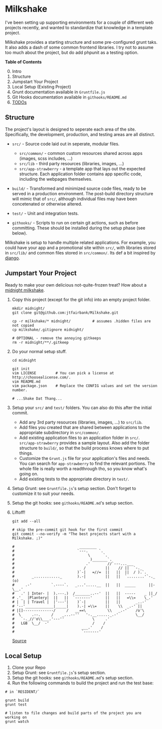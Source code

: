 Milkshake
===============================================================================

I've been setting up supporting environments for a couple of different web projects recently, and wanted to standardize that knowledge in a template project.

Milkshake provides a starting structure and some pre-configured grunt taks.  It also adds a dash of some common frontend libraries.  I try not to assume too much about the project, but do add phpunit as a testing option.

**Table of Contents**

 0. Intro
 1. Structure
 2. Jumpstart Your Project
 3. Local Setup (Existing Project)
 4. Grunt documentation available in `Gruntfile.js`
 5. Git Hooks documentation available in `githooks/README.md`
 6. [TODOs](https://github.com/jtfairbank/Milkshake/issues)


Structure
------------------------------------------------------------
The project's layout is designed to seperate each area of the site.  Specifically, the development, production, and testing areas are all distinct.

  * `src/` - Source code laid out in seperate, modular files.
      - `src/common/` - common custom resources shared across apps (images, scss includes, ...)
      - `src/lib` - third party resources (libraries, images, ...)
      - `src/app-strawberry` - a template app that lays out the expected structure.  Each application folder contains app specific code, including the webpages themselves.

  * `build/` - Transformed and minimized source code files, ready to be served in a production environment.  The post-build directory structure will mimic that of `src/`, although individual files may have been concetenated or otherwise altered.

  * `test/` - Unit and integration tests.

  * `githooks/` - Scripts to run on certain git actions, such as before committing.  These should be installed during the setup phase (see below).

Milkshake is setup to handle multiple related applications.  For example, you could have your app and a promotional site within `src/`, with libraries stored in `src/lib/` and common files stored in `src/common/`.  Its def a bit inspired by [django](https://www.djangoproject.com/).


Jumpstart Your Project
------------------------------------------------------------
Ready to make your own delicious not-quite-frozen treat?  How about a [midnight milkshake](http://meandmyfood.blogspot.se/2012/08/midnight-milkshake.html).

 1. Copy this project (except for the git info) into an empty project folder.

    ```
    mkdir midnight/
    git clone git@github.com:jtfairbank/Milkshake.git

    cp -r milkshake/* midnight/          # assumes .hidden files are not copied
    cp milkshake/.gitignore midnight/

    # OPTIONAL - remove the annoying gitkeeps
    rm -r midnight/**/.gitkeep
    ```

 2. Do your normal setup stuff.

    ```
    cd midnight

    git init
    vim LICENSE         # You can pick a license at http://choosealicense.com/.
    vim README.md
    vim package.json    # Replace the CONFIG values and set the version number.

    # ...Shake Dat Thang...
    ```

 3. Setup your `src/` and `test/` folders. You can also do this after the initial commit.
      - Add any 3rd party resources (libraries, images, ...) to `src/lib`.
      - Add files you created that are shared between applications to the appropriate subdirectory in `src/common/`.
      - Add existing application files to an application folder in `src/`.  `src/app-strawberry` provides a sample layout.  Also add the folder structure to `build/`, so that the build process knows where to put things.
      - Customize the `Grunt.js` file for your application's files and needs.  You can search for `app-strawberry` to find the relevant portions.  The whole file is really worth a readthrough tho, so you know what's going on.
      - Add existing tests to the appropriate directory in `test/`.

 4. Setup Grunt: see `Gruntfile.js`'s setup section.  Don't forget to customize it to suit your needs.

 5. Setup the git hooks: see `githooks/README.md`'s setup section.

 6. Liftoff!

    ```
    git add --all

    # skip the pre-commit git hook for the first commit
    git commit --no-verify -m "The best projects start with a Milkshake. ;)"

    #                              ________
    #                             `---.     `.
    #                                  \      `.
    #                                   )_______`.
    #                                 .'        //`---...___
    #                                /         ||    // ||  `-._
    #                             )`-|   =//=  ||   ||  ||  / ).`.
    #        _............_       ).-|         ||   ||  `........'`-._   (o)
    #     .-'         `.----`.   _...'.....__  ||   ||  _____      ||-\__.'
    #   .' | Inter- |  ).---.)  /_______..--'  ||   ||  -----    _ ||_/
    # .'_  |Plantery|  ||   ||  `-------'      ||   ||   =\\=    \_.'
    # |  | | Travel |  |'---'|    )`-|         ||   ||       _..-'
    # '--'_____________|_____|    ).-| =\\=    ||    \\  _.-' ||
    # |[]--------------/     /   __==\          \\   _.-'    /o'\
    #  \     .--.     /    _...--''   '-.__......_.-'        \__/
    #   `-._//'o\\___.'---''             \     .'
    #   LGB  \__/  -'                    /    /
    #                               ___.'    /
    #                               `-------'
    ```

    [Source](http://www.retrojunkie.com/asciiart/vehicles/rockets.htm)


Local Setup
------------------------------------------------------------
 1. Clone your Repo
 2. Setup Grunt: see `Gruntfile.js`'s setup section.
 3. Setup the git hooks: see `githooks/README.md`'s setup section.
 4. Run the following commands to build the project and run the test base:

```
# in `RESIDENT/`

grunt build
grunt test

# listen to file changes and build parts of the project you are working on
grunt watch
```
